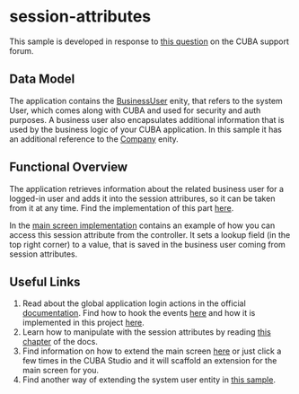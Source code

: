 # session-attributes

This sample is developed in response to 
[this question](https://www.cuba-platform.com/support/topic/company-selector-in-main-window) on the CUBA support forum.

## Data Model

The application contains the [BusinessUser](https://github.com/aleksey-stukalov/session-attributes/blob/master/modules/global/src/com/company/sattr/entity/BusinessUser.java) enity, that refers to the system User, 
which comes along with CUBA and used for security and auth purposes. A business user also encapsulates 
additional information that is used by the business logic of your CUBA application. 
In this sample it has an additional reference to the [Company](https://github.com/aleksey-stukalov/session-attributes/blob/master/modules/core/src/com/company/sattr/core/AfterUserLoginEventListener.java) enity.

## Functional Overview

The application retrieves information about the related business user for a logged-in user 
and adds it into the session attribures, so it can be taken from it at any time. Find the implementation of this part [here]().

In the [main screen implementation](https://github.com/aleksey-stukalov/session-attributes/blob/master/modules/web/src/com/company/sattr/web/screens/ExtAppMainWindow.java) contains an example of how you can access this session attribute from the controller.
It sets a lookup field (in the top right corner) to a value, that is saved in the business user coming from session attributes.

## Useful Links

1. Read about the global application login actions in the official [documentation](https://doc.cuba-platform.com/manual-latest/login.html). Find how to hook the events [here](https://doc.cuba-platform.com/manual-latest/events.html) and how it is implemented in this project [here](https://github.com/aleksey-stukalov/session-attributes/blob/master/modules/core/src/com/company/sattr/core/AfterUserLoginEventListener.java).
2. Learn how to manipulate with the session attributes by reading [this chapter](https://doc.cuba-platform.com/manual-latest/session_attr.html) of the docs.
3. Find information on how to extend the main screen [here](https://doc.cuba-platform.com/manual-latest/main_window_layout.html) or just click a few times in the CUBA Studio and it will scaffold an extension for the main screen for you.
4. Find another way of extending the system user entity in [this sample](https://github.com/aleksey-stukalov/ext-user).
